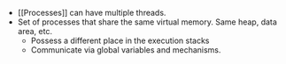 - [[Processes]] can have multiple threads.
- Set of processes that share the same virtual memory. Same heap, data area, etc.
	- Possess a different place in the execution stacks
	- Communicate via global variables and mechanisms.